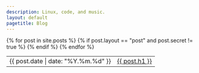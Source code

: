 ```yaml
---
description: Linux, code, and music.
layout: default
pagetitle: Blog
---
```


<table>
  <tbody>
{% for post in site.posts %}
  {% if post.layout == "post" and post.secret != true %}
    <tr><td class="date">{{ post.date | date: "%Y.%m.%d" }}</td><td><a href="{{ post.url | remove: ".html" }}">{{ post.h1 }}</a></td></tr>
  {% endif %}
{% endfor %}
  </tbody>
</table>

<script>
  (async () => {
    const HN_COMMENT_COUNTS = { "/ten-years-of-logging-my-life": 156 };
    const rows = [...document.querySelectorAll(".content tr")];
    const paths = rows.map($tr => $tr.querySelector("a").pathname);
    const counts = await (await fetch("https://chaidarun.com/isso/count", {
      body: JSON.stringify(paths),
      method: "POST",
    })).json();
    for (const [i, $tr] of rows.entries()) {
      const count = counts[i] + (HN_COMMENT_COUNTS[paths[i]] ?? 0);
      if (count) {
        $tr.querySelector("a").insertAdjacentHTML(
          "afterend",
          ` <span class="count">${count} comment${count === 1 ? "" : "s"}</span>`,
        );
      }
    }
  })();
</script>
